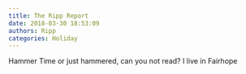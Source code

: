 ```yaml
---
title: The Ripp Report
date: 2018-03-30 18:53:09
authors: Ripp
categories: Holiday
---
```


 Hammer Time or just hammered, can you not read? I live in Fairhope